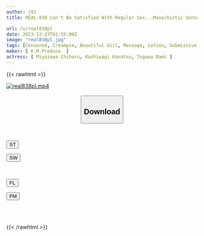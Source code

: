 ```yaml
---
author: j91
title: REAL-838 Can't Be Satisfied With Regular Sex...Masochistic Sensual Health For Women Only For Frustration That Stimulates The Erogenous Zones Until You Climax And The Love Juice Overflows

url: /v/real838pl
date: 2023-12-23T01:55:00Z
image: "real838pl.jpg"
tags: [Censored, Creampie, Beautiful Girl, Massage, Lotion, Submissive Woman	]
maker: [ K.M.Produce  ]
actress: [ Miyazawa Chiharu, Kashiwagi Konatsu, Togawa Nami ]
---
```



{{< rawhtml >}}

<div class="video" data-videoid="re1O4B9z6jSb0oD">
    <a href="javascript:;">
        <img src="/v/real838pl/real838pl.jpg" width="WIDTH" height="HEIGHT" alt="real838pl.mp4" loading="lazy">
    </a>
</div>

<script type="text/javascript" src="https://j91.asia/asset/on-demand-st.js"></script>

<br>
  <link rel="stylesheet" href="https://j91.asia/asset/bs5.css">
  
  <center>
  <button class="btn btn-primary" type="button" data-bs-toggle="collapse" data-bs-target=".multi-collapse" aria-expanded="false" aria-controls="multiCollapseExample1 multiCollapseExample2"><h2>Download</h2></button></center>
</p>
<div class="row">
  <div class="col">
    <div class="collapse multi-collapse" id="multiCollapseExample1">
      <div class="card card-body">
	      	      <br>
<div class="buttons">  
<p><a href="https://streamtape.to/v/re1O4B9z6jSb0oD" target="_blank"><button class="btn-hover color-3"><i class="fa fa-download"></i> ST</button></a></p>
<p><a href="https://flaswish.com/jtq4xc5xft8r" target="_blank"><button class="btn-hover color-2"><i class="fa fa-download"></i> SW</button></a></p></div>
    </div>
  </div>
</div>
  <div class="col">
    <div class="collapse multi-collapse" id="multiCollapseExample2">
      <div class="card card-body">
	      <br>
<div class="buttons">
<p><a href="javascript:;" target="_blank"><button class="btn-hover color-9"><i class="fa fa-download"></i> FL</button></a></p>
<p><a href="javascript:;" target="_blank"><button class="btn-hover color-8"><i class="fa fa-download"></i> FM</button></a></p></div>
<br><br>
      </div>
    </div>
  </div>
</div>

{{< /rawhtml >}}